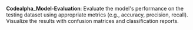 **Codealpha_Model-Evaluation**:
Evaluate the model's performance on the testing dataset using appropriate metrics (e.g., accuracy, precision, recall). Visualize the results with confusion matrices and classification reports.
